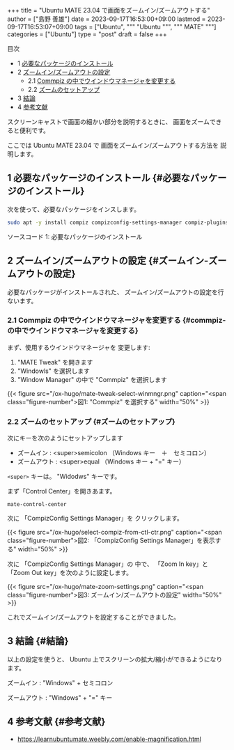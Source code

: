 +++
title = "Ubuntu MATE 23.04 で画面をズームイン/ズームアウトする"
author = ["島野 善雄"]
date = 2023-09-17T16:53:00+09:00
lastmod = 2023-09-17T16:53:07+09:00
tags = ["Ubuntu", """
  "Ubuntu
  """, """
  MATE"
  """]
categories = ["Ubuntu"]
type = "post"
draft = false
+++

<div class="ox-hugo-toc toc has-section-numbers">

<div class="heading">&#30446;&#27425;</div>

- <span class="section-num">1</span> [必要なパッケージのインストール](#必要なパッケージのインストール)
- <span class="section-num">2</span> [ズームイン/ズームアウトの設定](#ズームイン-ズームアウトの設定)
    - <span class="section-num">2.1</span> [Commpiz の中でウインドウマネージャを変更する](#commpiz-の中でウインドウマネージャを変更する)
    - <span class="section-num">2.2</span> [ズームのセットアップ](#ズームのセットアップ)
- <span class="section-num">3</span> [結論](#結論)
- <span class="section-num">4</span> [参考文献](#参考文献)

</div>
<!--endtoc-->

スクリーンキャストで画面の細かい部分を説明するときに、
画面をズームできると便利です。

ここでは Ubuntu MATE 23.04 で
画面をズームイン/ズームアウトする方法を
説明します。


## <span class="section-num">1</span> 必要なパッケージのインストール {#必要なパッケージのインストール}

次を使って、必要なパッケージをインスします。

```sh
sudo apt -y install compiz compizconfig-settings-manager compiz-plugins
```
<div class="src-block-caption">
  <span class="src-block-number">ソースコード 1:</span>
  必要なパッケージのインストール
</div>


## <span class="section-num">2</span> ズームイン/ズームアウトの設定 {#ズームイン-ズームアウトの設定}

必要なパッケージがインストールされた、
ズームイン/ズームアウトの設定を行ないます。


### <span class="section-num">2.1</span> Commpiz の中でウインドウマネージャを変更する {#commpiz-の中でウインドウマネージャを変更する}

まず、使用するウインドウマネージャを
変更します:

1.  "MATE Tweak" を開きます
2.  "Windowls" を選択します
3.  "Window Manager" の中で
    "Commpiz" を選択します

{{< figure src="/ox-hugo/mate-tweak-select-winmngr.png" caption="<span class=\"figure-number\">&#22259;1:  </span>\"Commpiz\" を選択する" width="50%" >}}


### <span class="section-num">2.2</span> ズームのセットアップ {#ズームのセットアップ}

次にキーを次のようにセットアップします

-   ズームイン : &lt;super&gt;semicolon
    （Windows キー　＋　セミコロン）
-   ズームアウト : &lt;super&gt;equal
    （Windows キー + "=" キー）

`<super>` キーは。 "Widodws" キーです。

まず「Control Center」を開きあます。

```text
mate-control-center
```

次に 「CompizConfig Settings Manager」を
クリックします。

{{< figure src="/ox-hugo/select-compiz-from-ctl-ctr.png" caption="<span class=\"figure-number\">&#22259;2:  </span>「CompizConfig Settings Manager」を表示する" width="50%" >}}

次に
「CompizConfig Settings Manager」の
中で、
「Zoom In key」と
「Zoom Out  key」を次のように設定します。

{{< figure src="/ox-hugo/mate-zoom-settings.png" caption="<span class=\"figure-number\">&#22259;3:  </span>ズームイン/ズームアウトの設定" width="50%" >}}

これでズームイン/ズームアウトを設定することができました。


## <span class="section-num">3</span> 結論 {#結論}

以上の設定を使うと、
Ubuntu 上でスクリーンの拡大/縮小ができるようになります。

ズームイン
: "Windows" + セミコロン

ズームアウト
: "Windows" + "=" キー


## <span class="section-num">4</span> 参考文献 {#参考文献}

-   <https://learnubuntumate.weebly.com/enable-magnification.html>
